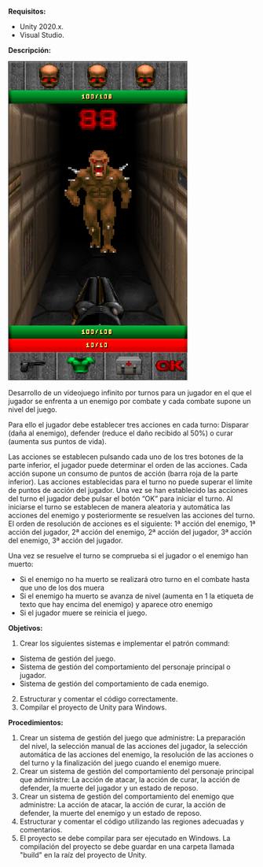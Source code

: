 **Requisitos:**
- Unity 2020.x.
- Visual Studio.

**Descripción:**

![](https://raw.githubusercontent.com/chloroplastgames/Unity-07Scripting-08Arquitecture-01FunctionalSystems-02DesignProgrammingPatterns-Exercise03/master/readme_resources/screenshot.png "Mock up")

Desarrollo de un videojuego infinito por turnos para un jugador en el que el jugador se enfrenta a un enemigo por combate y cada combate supone un nivel del juego.

Para ello el jugador debe establecer tres acciones en cada turno: Disparar (daña al enemigo), defender (reduce el daño recibido al 50%) o curar (aumenta sus puntos de vida).

Las acciones se establecen pulsando cada uno de los tres botones de la parte inferior, el jugador puede determinar el orden de las acciones. Cada acción supone un consumo de puntos de acción (barra roja de la parte inferior). Las acciones establecidas para el turno no puede superar el límite de puntos de acción del jugador.
Una vez se han establecido las acciones del turno el jugador debe pulsar el botón “OK” para iniciar el turno. Al iniciarse el turno se establecen de manera aleatoria y automática las acciones del enemigo y posteriormente se resuelven las acciones del turno. El orden de resolución de acciones es el siguiente: 1ª acción del enemigo, 1ª acción del jugador, 2ª acción del enemigo, 2ª acción del jugador, 3ª acción del enemigo, 3ª acción del jugador.

Una vez se resuelve el turno se comprueba si el jugador o el enemigo han muerto:
* Si el enemigo no ha muerto se realizará otro turno en el combate hasta que uno de los dos muera
* Si el enemigo ha muerto se avanza de nivel (aumenta en 1 la etiqueta de texto que hay encima del enemigo) y aparece otro enemigo
* Si el jugador muere se reinicia el juego.


**Objetivos:**
1. Crear los siguientes sistemas e implementar el patrón command:
* Sistema de gestión del juego.
* Sistema de gestión del comportamiento del personaje principal o jugador.
* Sistema de gestión del comportamiento de cada enemigo.
2. Estructurar y comentar el código correctamente.
3. Compilar el proyecto de Unity para Windows.


**Procedimientos:**
1. Crear un sistema de gestión del juego que administre: La preparación del nivel, la selección manual de las acciones del jugador, la selección automática de las acciones del enemigo, la resolución de las acciones o del turno y la finalización del juego cuando el enemigo muere.
2. Crear un sistema de gestión del comportamiento del personaje principal que administre: La acción de atacar, la acción de curar, la acción de defender, la muerte del jugador y un estado de reposo.
3. Crear un sistema de gestión del comportamiento del enemigo que administre: La acción de atacar, la acción de curar, la acción de defender, la muerte del enemigo y un estado de reposo.
4. Estructurar y comentar el código utilizando las regiones adecuadas y comentarios.
5. El proyecto se debe compilar para ser ejecutado en Windows. La compilación del proyecto se debe guardar en una carpeta llamada "build" en la raíz del proyecto de Unity.